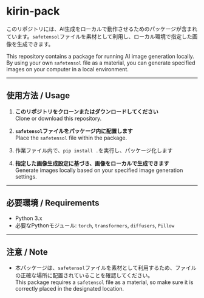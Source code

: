 # kirin-pack

このリポジトリには、AI生成をローカルで動作させるためのパッケージが含まれています。`safetensol`ファイルを素材として利用し、ローカル環境で指定した画像を生成できます。

This repository contains a package for running AI image generation locally. By using your own `safetensol` file as a material, you can generate specified images on your computer in a local environment.

---

## 使用方法 / Usage

1. **このリポジトリをクローンまたはダウンロードしてください**  
   Clone or download this repository.

2. **`safetensol`ファイルをパッケージ内に配置します**  
   Place the `safetensol` file within the package.
    
3. 作業ファイル内で、`pip install .`を実行し、パッケージ化します

4. **指定した画像生成設定に基づき、画像をローカルで生成できます**  
   Generate images locally based on your specified image generation settings.

---

## 必要環境 / Requirements

- Python 3.x
- 必要なPythonモジュール: `torch`, `transformers`, `diffusers`, `Pillow`

---

## 注意 / Note

- 本パッケージは、`safetensol`ファイルを素材として利用するため、ファイルの正確な場所に配置されていることを確認してください。  
  This package requires a `safetensol` file as a material, so make sure it is correctly placed in the designated location.



